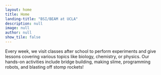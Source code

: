 ```yaml
---
layout: home
title: Home
landing-title: "BSI/BEAM at UCLA"
description: null
image: null
author: null
show_tile: false
---
```


<!-- This is the content for the front page! -->

<!-- BSI/BEAM at UCLA. Bringing STEM to elementary schools (because science is awesome!) -->

Every week, we visit classes after school to perform experiments and give lessons covering various topics like biology, chemistry, or physics. Our hands-on activities include bridge building, making slime, programming robots, and blasting off stomp rockets!
